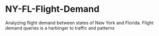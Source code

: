 # NY-FL-Flight-Demand
Analyzing flight demand between states of New York and Florida. Flight demand queries is a harbinger to traffic and patterns 
